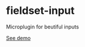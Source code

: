 # fieldset-input 

Microplugin for beutiful inputs

[See demo](http://rawgit.com/tahq69/fieldset-input/master/examples/example.html)